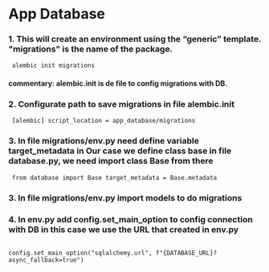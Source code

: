 # App Database 

### 1. This will create an environment using the “generic” template. "migrations" is the name of the package. 
<code> alembic init migrations </code>

#### commentary: alembic.init is de file to config migrations with DB.

### 2. Configurate path to save migrations in file alembic.init
<code> [alembic]
script_location = app_database/migrations </code>

### 3. In file migrations/env.py need define variable target_metadata in Our case we define class base in file database.py, we need import class Base from there
<code> from database import Base
target_metadata = Base.metadata
</code>

### 3. In file migrations/env.py import models to do migrations

### 4. In env.py add config.set_main_option to config connection with DB in this case we use the URL that created in env.py
<code>
config.set_main_option("sqlalchemy.url", f"{DATABASE_URL}?async_fallback=true")
</code>

